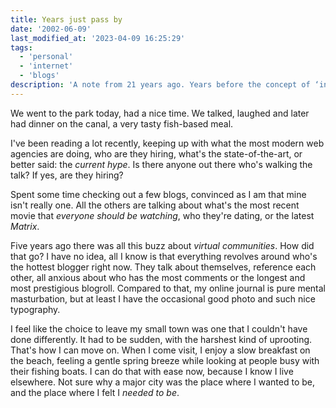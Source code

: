 ```yaml
---
title: Years just pass by
date: '2002-06-09'
last_modified_at: '2023-04-09 16:25:29'
tags:
  - 'personal'
  - 'internet'
  - 'blogs'
description: 'A note from 21 years ago. Years before the concept of ‘influencer’ arised, a proof of how centralised social media merely exploited a pre-existing human weakness.'
---
```

We went to the park today, had a nice time. We talked, laughed and later had dinner on the canal, a very tasty fish-based meal.

I've been reading a lot recently, keeping up with what the most modern web agencies are doing, who are they hiring, what's the state-of-the-art, or better said: the _current hype_. Is there anyone out there who's walking the talk? If yes, are they hiring? 

Spent some time checking out a few blogs, convinced as I am that mine isn't really one. All the others are talking about what's the most recent movie that *everyone should be watching*, who they're dating, or the latest *Matrix*.

Five years ago there was all this buzz about *virtual communities*. How did that go? I have no idea, all I know is that everything revolves around who's the hottest blogger right now. They talk about themselves, reference each other, all anxious about who has the most comments or the longest and most prestigious blogroll. Compared to that, my online journal is pure mental masturbation, but at least I have the occasional good photo and such nice typography.

I feel like the choice to leave my small town was one that I couldn't have done differently. It had to be sudden, with the harshest kind of uprooting. That's how I can move on. When I come visit, I enjoy a slow breakfast on the beach, feeling a gentle spring breeze while looking at people busy with their fishing boats. I can do that with ease now, because I know I live elsewhere. Not sure why a major city was the place where I wanted to be, and the place where I felt I *needed to be*.